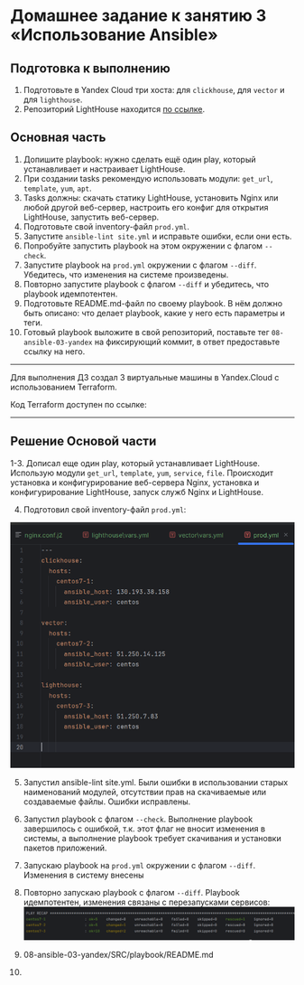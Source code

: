 # Домашнее задание к занятию 3 «Использование Ansible» 

## Подготовка к выполнению

1. Подготовьте в Yandex Cloud три хоста: для `clickhouse`, для `vector` и для `lighthouse`.
2. Репозиторий LightHouse находится [по ссылке](https://github.com/VKCOM/lighthouse).

## Основная часть

1. Допишите playbook: нужно сделать ещё один play, который устанавливает и настраивает LightHouse.
2. При создании tasks рекомендую использовать модули: `get_url`, `template`, `yum`, `apt`.
3. Tasks должны: скачать статику LightHouse, установить Nginx или любой другой веб-сервер, настроить его конфиг для открытия LightHouse, запустить веб-сервер.
4. Подготовьте свой inventory-файл `prod.yml`.
5. Запустите `ansible-lint site.yml` и исправьте ошибки, если они есть.
6. Попробуйте запустить playbook на этом окружении с флагом `--check`.
7. Запустите playbook на `prod.yml` окружении с флагом `--diff`. Убедитесь, что изменения на системе произведены.
8. Повторно запустите playbook с флагом `--diff` и убедитесь, что playbook идемпотентен.
9. Подготовьте README.md-файл по своему playbook. В нём должно быть описано: что делает playbook, какие у него есть параметры и теги.
10. Готовый playbook выложите в свой репозиторий, поставьте тег `08-ansible-03-yandex` на фиксирующий коммит, в ответ предоставьте ссылку на него.

---

Для выполнения ДЗ создал 3 виртуальные машины в Yandex.Cloud с использованием Terraform.

Код Terraform доступен по ссылке: 

---

## Решение Основой части

1-3. Дописал еще один play, который устанавливает LightHouse. Использую модули  `get_url`, `template`, `yum`, `service`, `file`. Происходит установка и конфигурирование веб-сервера Nginx, установка и конфигурирование LightHouse, запуск служб Nginx и LightHouse.

4. Подготовил свой inventory-файл `prod.yml`:

![img_1.png](IMG/img_1.png)

5. Запустил ansible-lint site.yml. Были ошибки в использовании старых наименований модулей, отсутствии прав на скачиваемые или создаваемые файлы. Ошибки исправлены.

6. Запустил playbook с флагом `--check`. Выполнение playbook завершилось с ошибкой, т.к. этот флаг не вносит изменения в системы, а выполнение playbook требует скачивания и установки пакетов приложений.

7. Запускаю playbook на `prod.yml` окружении с флагом `--diff`. Изменения в систему внесены

8. Повторно запускаю playbook с флагом `--diff`. Playbook идемпотентен, изменения связаны с перезапусками сервисов:
   ![img_3.png](IMG/img_3.png)
9. 08-ansible-03-yandex/SRC/playbook/README.md

10.


